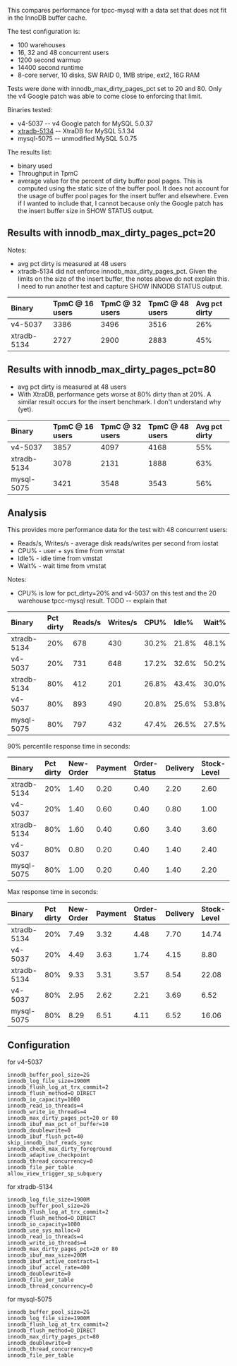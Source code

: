 This compares performance for tpcc-mysql with a data set that does not fit in the InnoDB buffer cache.

The test configuration is:
  * 100 warehouses
  * 16, 32 and 48 concurrent users
  * 1200 second warmup
  * 14400 second runtime
  * 8-core server, 10 disks, SW RAID 0, 1MB stripe, ext2, 16G RAM

Tests were done with innodb\_max\_dirty\_pages\_pct set to 20 and 80. Only the v4 Google patch was able to come close to enforcing that limit.

Binaries tested:
  * v4-5037 -- v4 Google patch for MySQL 5.0.37
  * [xtradb-5134](http://www.percona.com/percona-lab.html) -- XtraDB for MySQL 5.1.34
  * mysql-5075 -- unmodified MySQL 5.0.75

The results list:
  * binary used
  * Throughput in TpmC
  * average value for the percent of dirty buffer pool pages. This is computed using the static size of the buffer pool. It does not account for the usage of buffer pool pages for the insert buffer and elsewhere. Even if I wanted to include that, I cannot because only the Google patch has the insert buffer size in SHOW STATUS output.

## Results with innodb\_max\_dirty\_pages\_pct=20 ##

Notes:
  * avg pct dirty is measured at 48 users
  * xtradb-5134 did not enforce innodb\_max\_dirty\_pages\_pct. Given the limits on the size of the insert buffer, the notes above do not explain this. I need to run another test and capture SHOW INNODB STATUS output.

| **Binary** | **TpmC @ 16 users** | **TpmC @ 32 users** | **TpmC @ 48 users** | **Avg pct dirty** |
|:-----------|:--------------------|:--------------------|:--------------------|:------------------|
| v4-5037 | 3386 | 3496 | 3516 | 26% |
| xtradb-5134 | 2727 | 2900 | 2883 | 45% |

## Results with innodb\_max\_dirty\_pages\_pct=80 ##

  * avg pct dirty is measured at 48 users
  * With XtraDB, performance gets worse at 80% dirty than at 20%. A similar result occurs for the insert benchmark. I don't understand why (yet).

| **Binary** | **TpmC @ 16 users** | **TpmC @ 32 users** | **TpmC @ 48 users** | **Avg pct dirty** |
|:-----------|:--------------------|:--------------------|:--------------------|:------------------|
| v4-5037 | 3857 | 4097 | 4168 | 55% |
| xtradb-5134 | 3078 | 2131 | 1888 | 63% |
| mysql-5075 | 3421 | 3548 | 3543 | 56% |

## Analysis ##

This provides more performance data for the test with 48 concurrent users:
  * Reads/s, Writes/s - average disk reads/writes per second from iostat
  * CPU% - user + sys time from vmstat
  * Idle% - idle time from vmstat
  * Wait% - wait time from vmstat

Notes:
  * CPU% is low for pct\_dirty=20% and v4-5037 on this test and the 20 warehouse tpcc-mysql result. TODO -- explain that

| **Binary** | **Pct dirty** | **Reads/s** | **Writes/s** | **CPU%** | **Idle%** | **Wait%** |
|:-----------|:--------------|:------------|:-------------|:---------|:----------|:----------|
| xtradb-5134 | 20% | 678 | 430 | 30.2% | 21.8% | 48.1% |
| v4-5037 | 20% | 731 | 648 | 17.2% | 32.6% | 50.2% |
| xtradb-5134 | 80% | 412 | 201 | 26.8% | 43.4% | 30.0% |
| v4-5037 | 80% | 893 | 490 | 20.8% | 25.6% | 53.8% |
| mysql-5075 | 80% | 797 | 432 | 47.4% | 26.5% | 27.5% |

90% percentile response time in seconds:

| **Binary** | **Pct dirty** | **New-Order** | **Payment** | **Order-Status** | **Delivery** | **Stock-Level** |
|:-----------|:--------------|:--------------|:------------|:-----------------|:-------------|:----------------|
| xtradb-5134 | 20% | 1.40 | 0.20 | 0.40 | 2.20 | 2.60 |
| v4-5037 | 20% | 1.40 | 0.60 | 0.40 | 0.80 | 1.00 |
| xtradb-5134 | 80% | 1.60 | 0.40 | 0.60 | 3.40 | 3.60 |
| v4-5037 | 80% | 0.80 | 0.20 | 0.40 | 1.40 | 2.40 |
| mysql-5075 | 80% | 1.00 | 0.20 | 0.40 | 1.40 | 2.20 |

Max response time in seconds:

| **Binary** | **Pct dirty** | **New-Order** | **Payment** | **Order-Status** | **Delivery** | **Stock-Level** |
|:-----------|:--------------|:--------------|:------------|:-----------------|:-------------|:----------------|
| xtradb-5134 | 20% | 7.49 | 3.32 | 4.48 | 7.70 | 14.74 |
| v4-5037 | 20% | 4.49 | 3.63 | 1.74 | 4.15 | 8.80 |
| xtradb-5134 | 80% | 9.33 | 3.31 | 3.57 | 8.54 | 22.08 |
| v4-5037 | 80% | 2.95 | 2.62 | 2.21 | 3.69 | 6.52 |
| mysql-5075 | 80% | 8.29 | 6.51 | 4.11 | 6.52 | 16.06 |



## Configuration ##

for v4-5037
```
innodb_buffer_pool_size=2G
innodb_log_file_size=1900M
innodb_flush_log_at_trx_commit=2
innodb_flush_method=O_DIRECT
innodb_io_capacity=1000
innodb_read_io_threads=4
innodb_write_io_threads=4
innodb_max_dirty_pages_pct=20 or 80
innodb_ibuf_max_pct_of_buffer=10
innodb_doublewrite=0
innodb_ibuf_flush_pct=40
skip_innodb_ibuf_reads_sync
innodb_check_max_dirty_foreground
innodb_adaptive_checkpoint
innodb_thread_concurrency=0
innodb_file_per_table
allow_view_trigger_sp_subquery
```

for xtradb-5134
```
innodb_log_file_size=1900M
innodb_buffer_pool_size=2G
innodb_flush_log_at_trx_commit=2
innodb_flush_method=O_DIRECT
innodb_io_capacity=1000
innodb_use_sys_malloc=0
innodb_read_io_threads=4
innodb_write_io_threads=4
innodb_max_dirty_pages_pct=20 or 80
innodb_ibuf_max_size=200M
innodb_ibuf_active_contract=1
innodb_ibuf_accel_rate=400
innodb_doublewrite=0
innodb_file_per_table
innodb_thread_concurrency=0
```

for mysql-5075
```
innodb_buffer_pool_size=2G
innodb_log_file_size=1900M
innodb_flush_log_at_trx_commit=2
innodb_flush_method=O_DIRECT
innodb_max_dirty_pages_pct=80
innodb_doublewrite=0
innodb_thread_concurrency=0
innodb_file_per_table
```